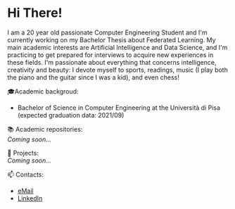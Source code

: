 # Hi There!
I am a 20 year old passionate Computer Engineering Student and I'm currently working on my Bachelor Thesis about Federated Learning.
My main academic interests are Artificial Intelligence and Data Science, and I'm practicing to get prepared for interviews to acquire new experiences in these fields.
I'm passionate about everything that concerns intelligence, creativity and beauty: I devote myself to sports, readings, music (I play both the piano and the guitar since I was a kid), and even chess! 

🎓Academic backgroud:
* Bachelor of Science in Computer Engineering at the Università di Pisa (expected graduation data: 2021/09)

📚 Academic repositories:  
_Coming soon..._

📌 Projects:  
_Coming soon..._

📫 Contacts:
* [eMail](mailto:gmarinogh.8601@gmail.com)
* [LinkedIn](https://www.linkedin.com/in/gmarino862001/)

